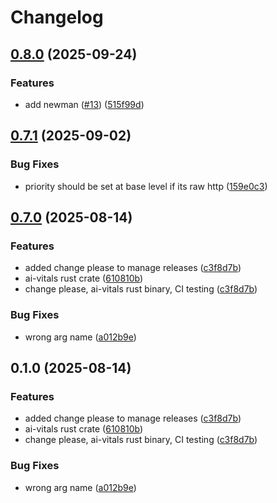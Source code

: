 # Changelog

## [0.8.0](https://github.com/doublewordai/model-monitor/compare/ai-vitals-v0.7.1...ai-vitals-v0.8.0) (2025-09-24)


### Features

* add newman ([#13](https://github.com/doublewordai/model-monitor/issues/13)) ([515f99d](https://github.com/doublewordai/model-monitor/commit/515f99d1c5ba39cbe6642b34048e5c69aef8a7a0))

## [0.7.1](https://github.com/doublewordai/model-monitor/compare/ai-vitals-v0.7.0...ai-vitals-v0.7.1) (2025-09-02)


### Bug Fixes

* priority should be set at base level if its raw http ([159e0c3](https://github.com/doublewordai/model-monitor/commit/159e0c32b6ba7cc5f782972db0e2fea0d483682a))

## [0.7.0](https://github.com/doublewordai/model-monitor/compare/ai-vitals-v0.6.0...ai-vitals-v0.7.0) (2025-08-14)


### Features

* added change please to manage releases ([c3f8d7b](https://github.com/doublewordai/model-monitor/commit/c3f8d7bbac3663afaa4b74211752c5b677cc8d6e))
* ai-vitals rust crate ([610810b](https://github.com/doublewordai/model-monitor/commit/610810b5bca1c6475a9972cb413ed94e00c6be95))
* change please, ai-vitals rust binary, CI testing ([c3f8d7b](https://github.com/doublewordai/model-monitor/commit/c3f8d7bbac3663afaa4b74211752c5b677cc8d6e))


### Bug Fixes

* wrong arg name ([a012b9e](https://github.com/doublewordai/model-monitor/commit/a012b9e91748ea4d87bd909320accc734a7cb260))

## 0.1.0 (2025-08-14)


### Features

* added change please to manage releases ([c3f8d7b](https://github.com/doublewordai/model-monitor/commit/c3f8d7bbac3663afaa4b74211752c5b677cc8d6e))
* ai-vitals rust crate ([610810b](https://github.com/doublewordai/model-monitor/commit/610810b5bca1c6475a9972cb413ed94e00c6be95))
* change please, ai-vitals rust binary, CI testing ([c3f8d7b](https://github.com/doublewordai/model-monitor/commit/c3f8d7bbac3663afaa4b74211752c5b677cc8d6e))


### Bug Fixes

* wrong arg name ([a012b9e](https://github.com/doublewordai/model-monitor/commit/a012b9e91748ea4d87bd909320accc734a7cb260))

